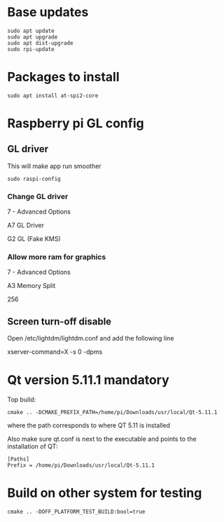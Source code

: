 # Base updates

```console
sudo apt update
sudo apt upgrade
sudo apt dist-upgrade
sudo rpi-update
```

# Packages to install
```console
sudo apt install at-spi2-core
```

# Raspberry pi GL config

## GL driver
This will make app run smoother

```console
sudo raspi-config
```

### Change GL driver
7 - Advanced Options

A7 GL Driver

G2 GL (Fake KMS)

### Allow more ram for graphics
7 - Advanced Options

A3 Memory Split

256

## Screen turn-off disable
Open /etc/lightdm/lightdm.conf and add the following line

xserver-command=X -s 0 -dpms

# Qt version 5.11.1 mandatory

Top build:

```console
cmake .. -DCMAKE_PREFIX_PATH=/home/pi/Downloads/usr/local/Qt-5.11.1
```

where the path corresponds to where QT 5.11 is installed

Also make sure qt.conf is next to the executable and points to the installation of QT:

```
[Paths]
Prefix = /home/pi/Downloads/usr/local/Qt-5.11.1
```

# Build on other system for testing

```console
cmake .. -DOFF_PLATFORM_TEST_BUILD:bool=true
```
